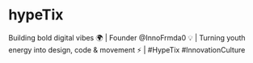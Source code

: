 # hypeTix
Building bold digital vibes 🌍 | Founder @InnoFrmda0 💡 | Turning youth energy into design, code &amp; movement ⚡ | #HypeTix #InnovationCulture
